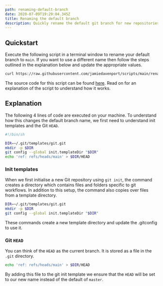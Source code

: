 ```yaml
---
path: renaming-default-branch
date: 2020-07-09T19:29:04.345Z
title: Renaming the default branch
description: Quickly rename the default git branch for new repositories
---
```

## Quickstart

Execute the following script in a terminal window to rename your default branch to `main`. If you want to use a different name then follow the steps outlined in the explanation below and update the appropriate values.

```sh
curl https://raw.githubusercontent.com/jamiedavenport/scripts/main/rename-master.sh | sh -
```

The source code for this script can be found <a href="https://github.com/jamiedavenport/scripts/blob/main/rename-master.sh" target="_blank" rel="noreferrer noopener">here</a>. Read on for an explanation of the script to understand how it works.

## Explanation 

The following 4 lines of code are executed on your machine. To understand how this changes the default branch name, we first need to understand init templates and the Git `HEAD`.

```sh
#!/bin/sh

DIR=~/.git/templates/git.git
mkdir -p $DIR
git config --global init.templateDir "$DIR"
echo 'ref: refs/heads/main' > $DIR/HEAD
```

### Init templates
When we first initialise a new Git repository using `git init`, the command creates a directory which contains files and folders specific to git workflows. In addition to this setup, the command also copies over files from a template directory.

```sh
DIR=~/.git/templates/git.git
mkdir -p $DIR
git config --global init.templateDir "$DIR"
```

These commands create a new template directory and update the .gitconfig to use it.

### Git `HEAD`
You can think of the `HEAD` as the current branch. It is stored as a file in the `.git` directory.

```sh
echo 'ref: refs/heads/main' > $DIR/HEAD
```

By adding this file to the git init template we ensure that the `HEAD` will be set to our new name instead of the default of `master`.
